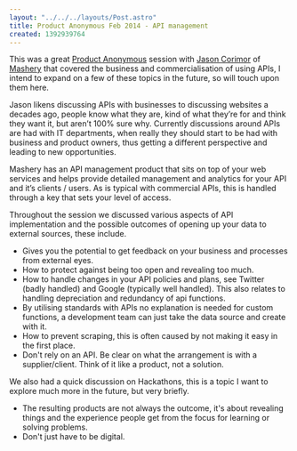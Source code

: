 ```yaml
---
layout: "../../../layouts/Post.astro"
title: Product Anonymous Feb 2014 - API management
created: 1392939764
---
```


This was a great <a href="https://productanonymous.com/" target="_blank">Product Anonymous</a> session with <a href="https://au.linkedin.com/pub/jason-cormier/15/131/744" target="_blank">Jason Corimor</a> of <a href="https://www.mashery.com/" target="_blank">Mashery</a> that covered the business and commercialisation of using APIs, I intend to expand on a few of these topics in the future, so will touch upon them here.

Jason likens discussing APIs with businesses to discussing websites a decades ago, people know what they are, kind of what they’re for and think they want it, but aren’t 100% sure why. Currently discussions around APIs are had with IT departments, when really they should start to be had with business and product owners, thus getting a different perspective and leading to new opportunities.

Mashery has an API management product that sits on top of your web services and helps provide detailed management and analytics for your API and it’s clients / users. As is typical with commercial APIs, this is handled through a key that sets your level of access.

Throughout the session we discussed various aspects of API implementation and the possible outcomes of opening up your data to external sources, these include.<ul><li class="p1">Gives you the potential to get feedback on your business and processes from external eyes.</li><li class="p1">How to protect against being too open and revealing too much.</li><li class="p1">How to handle changes in your API policies and plans, see Twitter (badly handled) and Google (typically well handled). This also relates to handling depreciation and redundancy of api functions.</li><li class="p1">By utilising standards with APIs no explanation is needed for custom functions, a development team can just take the data source and create with it.</li><li class="p1">How to prevent scraping, this is often caused by not making it easy in the first place.</li><li class="p1">Don't rely on an API. Be clear on what the arrangement is with a supplier/client. Think of it like a product, not a solution.</li></ul>

We also had a quick discussion on Hackathons, this is a topic I want to explore much more in the future, but very briefly.<ul><li class="p1">The resulting products are not always the outcome, it's about revealing things and the experience people get from the focus for learning or solving problems. </li><li class="p1">Don't just have to be digital. </li></ul>
